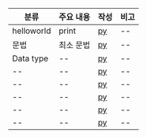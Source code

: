 
| 분류 | 주요 내용 | 작성 | 비고 |
| -- | -- | -- | --|
| helloworld | print | [py](./helloworld.py) | --|
| 문법 | 최소 문법 | [py](./syntaxs.py) | --|
| Data type | -- | [py](./datatype_strings.py) | --|
| -- | -- | [py](./datatype_list.py) | --|
| -- | -- | [py](./loops.py) | --|
| -- | -- | [py](./ifelses.py) | --|
| -- | -- | [py](./user_inputs.py) | --|
| -- | -- | [py](./datatype_dictionaris.py) | --|